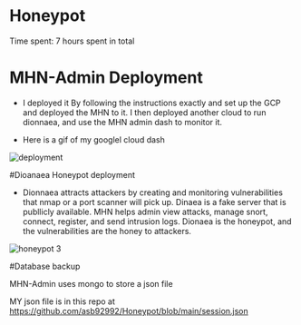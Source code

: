# Honeypot

Time spent: 7 hours spent in total

# MHN-Admin Deployment
- I deployed it By following the instructions exactly and set up the GCP and deployed the MHN to it. I then deployed another cloud to run dionnaea, and use the MHN admin dash to monitor it. 

- Here is a gif of my googlel cloud dash

![deployment](https://user-images.githubusercontent.com/58159183/200714549-c7f73284-49be-47d7-9a7c-a3b4587c2d26.gif)


#Dioanaea Honeypot deployment
-  Dionnaea attracts attackers by creating and monitoring vulnerabilities that nmap or a port scanner will pick up. Dinaea is a fake server that is publlicly available. MHN helps admin view attacks, manage snort, connect, register, and send intrusion logs. Dionaea is the honeypot, and the vulnerabilities are the honey to attackers. 

![honeypot 3](https://user-images.githubusercontent.com/58159183/200714876-213756de-a097-4472-9826-0c7388f5b190.gif)


#Database backup

MHN-Admin uses mongo to store a json file 

MY json file is in this repo at https://github.com/asb92992/Honeypot/blob/main/session.json
